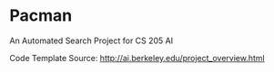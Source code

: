 # Pacman
An Automated Search Project for CS 205 AI

Code Template Source:
http://ai.berkeley.edu/project_overview.html
